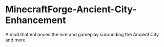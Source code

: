 # MinecraftForge-Ancient-City-Enhancement
A mod that enhances the lore and gameplay surounding the Ancient City and more
